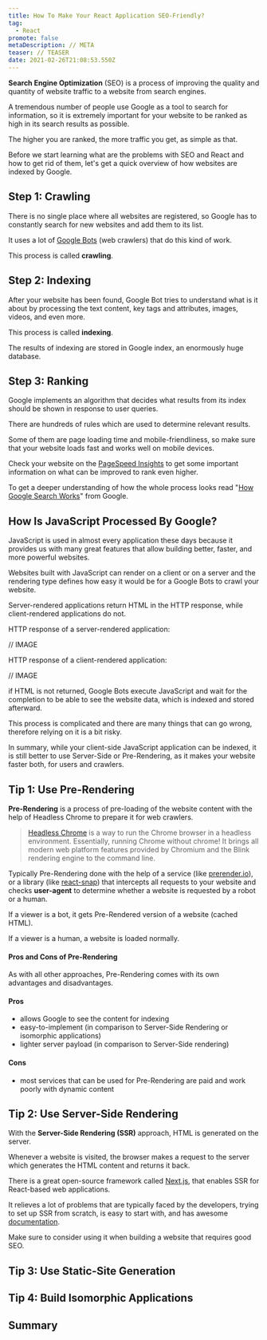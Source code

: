 ```yaml
---
title: How To Make Your React Application SEO-Friendly?
tag:
  - React
promote: false
metaDescription: // META
teaser: // TEASER
date: 2021-02-26T21:08:53.550Z
---
```

**Search Engine Optimization** (SEO) is a process of improving the quality and quantity of website traffic to a website from search engines.

A tremendous number of people use Google as a tool to search for information, so it is extremely important for your website to be ranked as high in its search results as possible.

The higher you are ranked, the more traffic you get, as simple as that.

Before we start learning what are the problems with SEO and React and how to get rid of them, let's get a quick overview of how websites are indexed by Google.

## Step 1: Crawling

There is no single place where all websites are registered, so Google has to constantly search for new websites and add them to its list.

It uses a lot of [Google Bots](https://developers.google.com/search/docs/advanced/crawling/googlebot) (web crawlers) that do this kind of work.

This process is called **crawling**.

## Step 2: Indexing

After your website has been found, Google Bot tries to understand what is it about by processing the text content, key tags and attributes, images, videos, and even more.

This process is called **indexing**.

The results of indexing are stored in Google index, an enormously huge database.

## Step 3: Ranking

Google implements an algorithm that decides what results from its index should be shown in response to user queries.

There are hundreds of rules which are used to determine relevant results.

Some of them are page loading time and mobile-friendliness, so make sure that your website loads fast and works well on mobile devices.

Check your website on the [PageSpeed Insights](https://developers.google.com/speed/pagespeed/insights/) to get some important information on what can be improved to rank even higher.

To get a deeper understanding of how the whole process looks read "[How Google Search Works](https://developers.google.com/search/docs/beginner/how-search-works)" from Google.

## How Is JavaScript Processed By Google?

JavaScript is used in almost every application these days because it provides us with many great features that allow building better, faster, and more powerful websites.

Websites built with JavaScript can render on a client or on a server and the rendering type defines how easy it would be for a Google Bots to crawl your website.

Server-rendered applications return HTML in the HTTP response, while client-rendered applications do not.

HTTP response of a server-rendered application:

// IMAGE

HTTP response of a client-rendered application:

// IMAGE

if HTML is not returned, Google Bots execute JavaScript and wait for the completion to be able to see the website data, which is indexed and stored afterward.

This process is complicated and there are many things that can go wrong, therefore relying on it is a bit risky.

In summary, while your client-side JavaScript application can be indexed, it is still better to use Server-Side or Pre-Rendering, as it makes your website faster both, for users and crawlers.

## Tip 1: Use Pre-Rendering

**Pre-Rendering** is a process of pre-loading of the website content with the help of Headless Chrome to prepare it for web crawlers.

> [Headless Chrome](https://developers.google.com/web/updates/2017/04/headless-chrome) is a way to run the Chrome browser in a headless environment. Essentially, running Chrome without chrome! It brings all modern web platform features provided by Chromium and the Blink rendering engine to the command line.

Typically Pre-Rendering done with the help of a service (like [prerender.io](https://prerender.io/)), or a library (like [react-snap](https://github.com/stereobooster/react-snap)) that intercepts all requests to your website and checks **user-agent** to determine whether a website is requested by a robot or a human.

If a viewer is a bot, it gets Pre-Rendered version of a website (cached HTML).

If a viewer is a human, a website is loaded normally.

#### Pros and Cons of Pre-Rendering

As with all other approaches, Pre-Rendering comes with its own advantages and disadvantages.

#### Pros

* allows Google to see the content for indexing
* easy-to-implement (in comparison to Server-Side Rendering or isomorphic applications)
* lighter server payload (in comparison to Server-Side rendering)

#### Cons

* most services that can be used for Pre-Rendering are paid and work poorly with dynamic content

## Tip 2: Use Server-Side Rendering

With the **Server-Side Rendering (SSR)** approach, HTML is generated on the server.

Whenever a website is visited, the browser makes a request to the server which generates the HTML content and returns it back.

There is a great open-source framework called [Next.js](https://nextjs.org/), that enables SSR for React-based web applications.

It relieves a lot of problems that are typically faced by the developers, trying to set up SSR from scratch, is easy to start with, and has awesome [documentation](https://nextjs.org/docs).

Make sure to consider using it when building a website that requires good SEO.

## Tip 3: Use Static-Site Generation

## Tip 4: Build Isomorphic Applications

## Summary